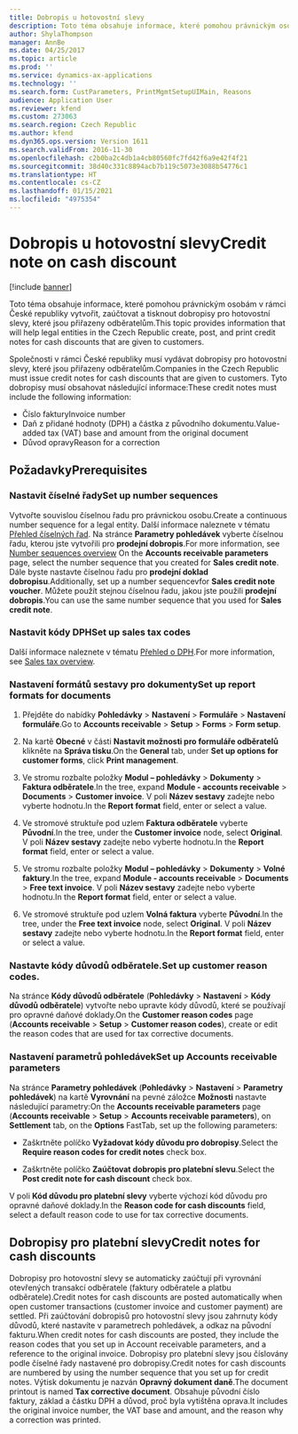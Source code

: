 ```yaml
---
title: Dobropis u hotovostní slevy
description: Toto téma obsahuje informace, které pomohou právnickým osobám v rámci České republiky vytvořit, zaúčtovat a tisknout dobropisy pro hotovostní slevy, které jsou přiřazeny odběratelům.
author: ShylaThompson
manager: AnnBe
ms.date: 04/25/2017
ms.topic: article
ms.prod: ''
ms.service: dynamics-ax-applications
ms.technology: ''
ms.search.form: CustParameters, PrintMgmtSetupUIMain, Reasons
audience: Application User
ms.reviewer: kfend
ms.custom: 273063
ms.search.region: Czech Republic
ms.author: kfend
ms.dyn365.ops.version: Version 1611
ms.search.validFrom: 2016-11-30
ms.openlocfilehash: c2b0ba2c4db1a4cb80560fc7fd42f6a9e42f4f21
ms.sourcegitcommit: 38d40c331c8894acb7b119c5073e3088b54776c1
ms.translationtype: HT
ms.contentlocale: cs-CZ
ms.lasthandoff: 01/15/2021
ms.locfileid: "4975354"
---
```

# <a name="credit-note-on-cash-discount"></a><span data-ttu-id="c8652-103">Dobropis u hotovostní slevy</span><span class="sxs-lookup"><span data-stu-id="c8652-103">Credit note on cash discount</span></span>

[!include [banner](../includes/banner.md)]

<span data-ttu-id="c8652-104">Toto téma obsahuje informace, které pomohou právnickým osobám v rámci České republiky vytvořit, zaúčtovat a tisknout dobropisy pro hotovostní slevy, které jsou přiřazeny odběratelům.</span><span class="sxs-lookup"><span data-stu-id="c8652-104">This topic provides information that will help legal entities in the Czech Republic create, post, and print credit notes for cash discounts that are given to customers.</span></span>

<span data-ttu-id="c8652-105">Společnosti v rámci České republiky musí vydávat dobropisy pro hotovostní slevy, které jsou přiřazeny odběratelům.</span><span class="sxs-lookup"><span data-stu-id="c8652-105">Companies in the Czech Republic must issue credit notes for cash discounts that are given to customers.</span></span> <span data-ttu-id="c8652-106">Tyto dobropisy musí obsahovat následující informace:</span><span class="sxs-lookup"><span data-stu-id="c8652-106">These credit notes must include the following information:</span></span>

-   <span data-ttu-id="c8652-107">Číslo faktury</span><span class="sxs-lookup"><span data-stu-id="c8652-107">Invoice number</span></span>
-   <span data-ttu-id="c8652-108">Daň z přidané hodnoty (DPH) a částka z původního dokumentu.</span><span class="sxs-lookup"><span data-stu-id="c8652-108">Value-added tax (VAT) base and amount from the original document</span></span>
-   <span data-ttu-id="c8652-109">Důvod opravy</span><span class="sxs-lookup"><span data-stu-id="c8652-109">Reason for a correction</span></span>

<a name="prerequisites"></a><span data-ttu-id="c8652-110">Požadavky</span><span class="sxs-lookup"><span data-stu-id="c8652-110">Prerequisites</span></span>
-------------

### <a name="set-up-number-sequences"></a><span data-ttu-id="c8652-111">Nastavit číselné řady</span><span class="sxs-lookup"><span data-stu-id="c8652-111">Set up number sequences</span></span>

<span data-ttu-id="c8652-112">Vytvořte souvislou číselnou řadu pro právnickou osobu.</span><span class="sxs-lookup"><span data-stu-id="c8652-112">Create a continuous number sequence for a legal entity.</span></span> <span data-ttu-id="c8652-113">Další informace naleznete v tématu [Přehled číselných řad](../../fin-and-ops/organization-administration/number-sequence-overview.md). Na stránce **Parametry pohledávek** vyberte číselnou řadu, kterou jste vytvořili pro **prodejní dobropis**.</span><span class="sxs-lookup"><span data-stu-id="c8652-113">For more information, see [Number sequences overview](../../fin-and-ops/organization-administration/number-sequence-overview.md) On the **Accounts receivable parameters** page, select the number sequence that you created for **Sales credit note**.</span></span> <span data-ttu-id="c8652-114">Dále byste nastavte číselnou řadu pro **prodejní doklad dobropisu**.</span><span class="sxs-lookup"><span data-stu-id="c8652-114">Additionally, set up a number sequencevfor **Sales credit note voucher**.</span></span> <span data-ttu-id="c8652-115">Můžete použít stejnou číselnou řadu, jakou jste použili **prodejní dobropis**.</span><span class="sxs-lookup"><span data-stu-id="c8652-115">You can use the same number sequence that you used for **Sales credit note**.</span></span>

### <a name="set-up-sales-tax-codes"></a><span data-ttu-id="c8652-116">Nastavit kódy DPH</span><span class="sxs-lookup"><span data-stu-id="c8652-116">Set up sales tax codes</span></span>

<span data-ttu-id="c8652-117">Další informace naleznete v tématu [Přehled o DPH](../general-ledger/indirect-taxes-overview.md).</span><span class="sxs-lookup"><span data-stu-id="c8652-117">For more information, see [Sales tax overview](../general-ledger/indirect-taxes-overview.md).</span></span>

### <a name="set-up-report-formats-for-documents"></a><span data-ttu-id="c8652-118">Nastavení formátů sestavy pro dokumenty</span><span class="sxs-lookup"><span data-stu-id="c8652-118">Set up report formats for documents</span></span>

1.  <span data-ttu-id="c8652-119">Přejděte do nabídky **Pohledávky** \> **Nastavení** \> **Formuláře** \> **Nastavení formuláře**.</span><span class="sxs-lookup"><span data-stu-id="c8652-119">Go to **Accounts receivable** \> **Setup** \> **Forms** \> **Form setup**.</span></span>

2.  <span data-ttu-id="c8652-120">Na kartě **Obecné** v části **Nastavit možnosti pro formuláře odběratelů** klikněte na **Správa tisku**.</span><span class="sxs-lookup"><span data-stu-id="c8652-120">On the **General** tab, under **Set up options for customer forms**, click **Print management**.</span></span>

3.  <span data-ttu-id="c8652-121">Ve stromu rozbalte položky **Modul – pohledávky** \> **Dokumenty** \> **Faktura odběratele**.</span><span class="sxs-lookup"><span data-stu-id="c8652-121">In the tree, expand **Module - accounts receivable** \> **Documents** \> **Customer invoice**.</span></span> <span data-ttu-id="c8652-122">V poli **Název sestavy** zadejte nebo vyberte hodnotu.</span><span class="sxs-lookup"><span data-stu-id="c8652-122">In the **Report format** field, enter or select a value.</span></span>

4.  <span data-ttu-id="c8652-123">Ve stromové struktuře pod uzlem **Faktura odběratele** vyberte **Původní**.</span><span class="sxs-lookup"><span data-stu-id="c8652-123">In the tree, under the **Customer invoice** node, select **Original**.</span></span> <span data-ttu-id="c8652-124">V poli **Název sestavy** zadejte nebo vyberte hodnotu.</span><span class="sxs-lookup"><span data-stu-id="c8652-124">In the **Report format** field, enter or select a value.</span></span>

5.  <span data-ttu-id="c8652-125">Ve stromu rozbalte položky **Modul – pohledávky** \> **Dokumenty** \> **Volné faktury**.</span><span class="sxs-lookup"><span data-stu-id="c8652-125">In the tree, expand **Module - accounts receivable** \> **Documents** \> **Free text invoice**.</span></span> <span data-ttu-id="c8652-126">V poli **Název sestavy** zadejte nebo vyberte hodnotu.</span><span class="sxs-lookup"><span data-stu-id="c8652-126">In the **Report format** field, enter or select a value.</span></span>

6.  <span data-ttu-id="c8652-127">Ve stromové struktuře pod uzlem **Volná faktura** vyberte **Původní**.</span><span class="sxs-lookup"><span data-stu-id="c8652-127">In the tree, under the **Free text invoice** node, select **Original**.</span></span> <span data-ttu-id="c8652-128">V poli **Název sestavy** zadejte nebo vyberte hodnotu.</span><span class="sxs-lookup"><span data-stu-id="c8652-128">In the **Report format** field, enter or select a value.</span></span>

### <a name="set-up-customer-reason-codes"></a><span data-ttu-id="c8652-129">Nastavte kódy důvodů odběratele.</span><span class="sxs-lookup"><span data-stu-id="c8652-129">Set up customer reason codes.</span></span>

<span data-ttu-id="c8652-130">Na stránce **Kódy důvodů odběratele** (**Pohledávky** \> **Nastavení** \> **Kódy důvodů odběratele**) vytvořte nebo upravte kódy důvodů, které se používají pro opravné daňové doklady.</span><span class="sxs-lookup"><span data-stu-id="c8652-130">On the **Customer reason codes** page (**Accounts receivable** \> **Setup** \> **Customer reason codes**), create or edit the reason codes that are used for tax corrective documents.</span></span>

### <a name="set-up-accounts-receivable-parameters"></a><span data-ttu-id="c8652-131">Nastavení parametrů pohledávek</span><span class="sxs-lookup"><span data-stu-id="c8652-131">Set up Accounts receivable parameters</span></span>

<span data-ttu-id="c8652-132">Na stránce **Parametry pohledávek** (**Pohledávky** \> **Nastavení** \> **Parametry pohledávek**) na kartě **Vyrovnání** na pevné záložce **Možnosti** nastavte následující parametry:</span><span class="sxs-lookup"><span data-stu-id="c8652-132">On the **Accounts receivable parameters** page (**Accounts receivable** \> **Setup** \> **Accounts receivable parameters**), on **Settlement** tab, on the **Options** FastTab, set up the following parameters:</span></span>

-   <span data-ttu-id="c8652-133">Zaškrtněte políčko **Vyžadovat kódy důvodu pro dobropisy**.</span><span class="sxs-lookup"><span data-stu-id="c8652-133">Select the **Require reason codes for credit notes** check box.</span></span>

-   <span data-ttu-id="c8652-134">Zaškrtněte políčko **Zaúčtovat dobropis pro platební slevu**.</span><span class="sxs-lookup"><span data-stu-id="c8652-134">Select the **Post credit note for cash discount** check box.</span></span>

<span data-ttu-id="c8652-135">V poli **Kód důvodu pro platební slevy** vyberte výchozí kód důvodu pro opravné daňové doklady.</span><span class="sxs-lookup"><span data-stu-id="c8652-135">In the **Reason code for cash discounts** field, select a default reason code to use for tax corrective documents.</span></span>

## <a name="credit-notes-for-cash-discounts"></a><span data-ttu-id="c8652-136">Dobropisy pro platební slevy</span><span class="sxs-lookup"><span data-stu-id="c8652-136">Credit notes for cash discounts</span></span>

<span data-ttu-id="c8652-137">Dobropisy pro hotovostní slevy se automaticky zaúčtují při vyrovnání otevřených transakcí odběratele (faktury odběratele a platbu odběratele).</span><span class="sxs-lookup"><span data-stu-id="c8652-137">Credit notes for cash discounts are posted automatically when open customer transactions (customer invoice and customer payment) are settled.</span></span> <span data-ttu-id="c8652-138">Při zaúčtování dobropisů pro hotovostní slevy jsou zahrnuty kódy důvodů, které nastavíte v parametrech pohledávek, a odkaz na původní fakturu.</span><span class="sxs-lookup"><span data-stu-id="c8652-138">When credit notes for cash discounts are posted, they include the reason codes that you set up in Account receivable parameters, and a reference to the original invoice.</span></span>
<span data-ttu-id="c8652-139">Dobropisy pro platební slevy jsou číslovány podle číselné řady nastavené pro dobropisy.</span><span class="sxs-lookup"><span data-stu-id="c8652-139">Credit notes for cash discounts are numbered by using the number sequence that you set up for credit notes.</span></span> <span data-ttu-id="c8652-140">Výtisk dokumentu je nazván **Opravný dokument daně**.</span><span class="sxs-lookup"><span data-stu-id="c8652-140">The document printout is named **Tax corrective document**.</span></span> <span data-ttu-id="c8652-141">Obsahuje původní číslo faktury, základ a částku DPH a důvod, proč byla vytištěna oprava.</span><span class="sxs-lookup"><span data-stu-id="c8652-141">It includes the original invoice number, the VAT base and amount, and the reason why a correction was printed.</span></span>

